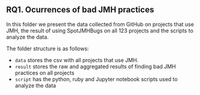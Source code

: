 ## RQ1. Ocurrences of bad JMH practices

In this folder we present the data collected from GitHub on projects that use JMH,
the result of using SpotJMHBugs on all 123 projects and the scripts to analyze the
data. 

The folder structure is as follows:
- `data` stores the csv with all projects that use JMH.
- `result` stores the raw and aggregated results of finding bad JMH practices on all projects
- `script` has the python, ruby and Jupyter notebook scripts used to analyze the data
